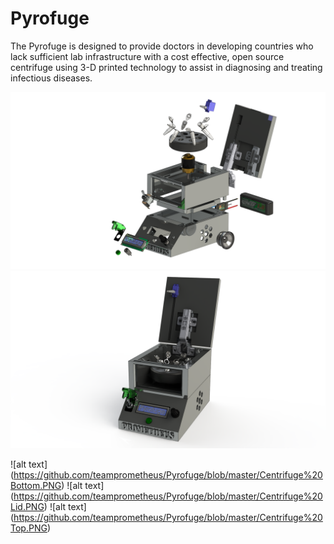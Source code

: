 # Pyrofuge
The Pyrofuge is designed to provide doctors in developing countries who lack sufficient lab infrastructure with a cost effective, open source centrifuge using 3-D printed technology to assist in diagnosing and treating infectious diseases.

![alt text](https://github.com/teamprometheus/Pyrofuge/blob/master/Test%20Pic%20Explode%20Complete%201.png)
![alt text](https://github.com/teamprometheus/Pyrofuge/blob/master/Test%20Pic%20Complete%20(1).png)

![alt text] (https://github.com/teamprometheus/Pyrofuge/blob/master/Centrifuge%20Bottom.PNG)
![alt text] (https://github.com/teamprometheus/Pyrofuge/blob/master/Centrifuge%20Lid.PNG)
![alt text] (https://github.com/teamprometheus/Pyrofuge/blob/master/Centrifuge%20Top.PNG)
